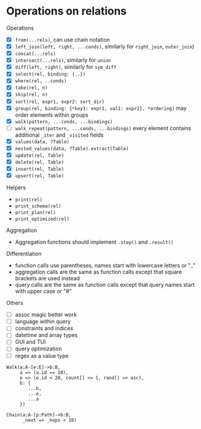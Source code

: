 # Operations on relations

Operations

* [x] `from(...rels)`, can use chain notation
* [x] `left_join(left, right, ...conds)`, similarly for `right_join`, `outer_join`)
* [x] `concat(...rels)`
* [x] `intersect(...rels)`, similarly for `union`
* [x] `diff(left, right)`, similarly for `sym_diff`
* [x] `select(rel, binding: {..})`
* [x] `where(rel, ..conds)`
* [x] `take(rel, n)`
* [x] `skip(rel, n)`
* [x] `sort(rel, expr1, expr2: sort_dir)`
* [x] `group(rel, binding: {*key1: expr1, val1: expr2}, *ordering)` may order elements within groups
* [x] `walk(pattern, ...conds, ...bindings)`
* [ ] `walk_repeat(pattern, ...conds, ...bindings)` every element contains additional `_iter` and `_visited` fields
* [x] `values(data, ?Table)`
* [x] `nested_values(data, ?Table).extract(Table)`
* [x] `update(rel, Table)`
* [x] `delete(rel, Table)`
* [x] `insert(rel, Table)`
* [x] `upsert(rel, Table)`

Helpers

* `print(rel)`
* `print_schema(rel)`
* `print_plan(rel)`
* `print_optimized(rel)`

Aggregation

* Aggregation functions should implement `.step()` and `.result()`

Differentiation

* function calls use parentheses, names start with lowercase letters or "_"
* aggregation calls are the same as function calls except that square brackets are used instead
* query calls are the same as function calls except that query names start with upper case or "#"

Others

* [ ] assoc magic better work
* [ ] language within query
* [ ] constraints and indices
* [ ] datetime and array types
* [ ] GUI and TUI
* [ ] query optimization
* [ ] regex as a value type

```
Walk(a:A-[e:E]->b:B,
     a => (a.id == 10),
     e => (e.id < 20, count[] <= 1, rand() => asc),
     b: {
        ...b,
        ...e,
        ...a
     })

Chain(a:A-[p:Path]->b:B,
      _next => _hops < 10)
```